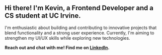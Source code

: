 ## Hi there! I'm Kevin, a Frontend Developer and a CS student at UC Irvine.

I'm enthusiastic about building and contributing to innovative projects that blend functionality and a strong user experience. Currently, I'm aiming to strengthen my UI/UX skills while exploring new technologies.

**Reach out and chat with me! Find me on [LinkedIn](https://www.linkedin.com/in/kevinwu098/).**

<!--
**KevinWu098/KevinWu098** is a ✨ _special_ ✨ repository because its `README.md` (this file) appears on your GitHub profile.

Here are some ideas to get you started:

- 🔭 I’m currently working on ...
- 🌱 I’m currently learning ...
- 👯 I’m looking to collaborate on ...
- 🤔 I’m looking for help with ...
- 💬 Ask me about ...
- 📫 How to reach me: ...
- 😄 Pronouns: ...
- ⚡ Fun fact: ...
-->
